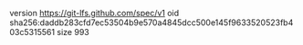 version https://git-lfs.github.com/spec/v1
oid sha256:daddb283cfd7ec53504b9e570a4845dcc500e145f9633520523fb403c5315561
size 993
